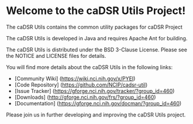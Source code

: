 Welcome to the caDSR Utils Project!
=====================================
The caDSR Utils contains the common utility packages for caDSR Project

The caDSR Utils is developed in Java and requires Apache Ant for building.

The caDSR Utils is distributed under the BSD 3-Clause License.
Please see the NOTICE and LICENSE files for details.

You will find more details about the caDSR Utils in the following links:

 * [Community Wiki] (https://wiki.nci.nih.gov/x/PYEI)
 * [Code Repository] (https://github.com/NCIP/cadsr-util)
 * [Issue Tracker] (https://gforge.nci.nih.gov/tracker/?group_id=460)
 * [Downloads] (http://gforge.nci.nih.gov/frs/?group_id=460)
 * [Documentation] (https://gforge.nci.nih.gov/docman/?group_id=460)
 

Please join us in further developing and improving the caDSR Utils project.
